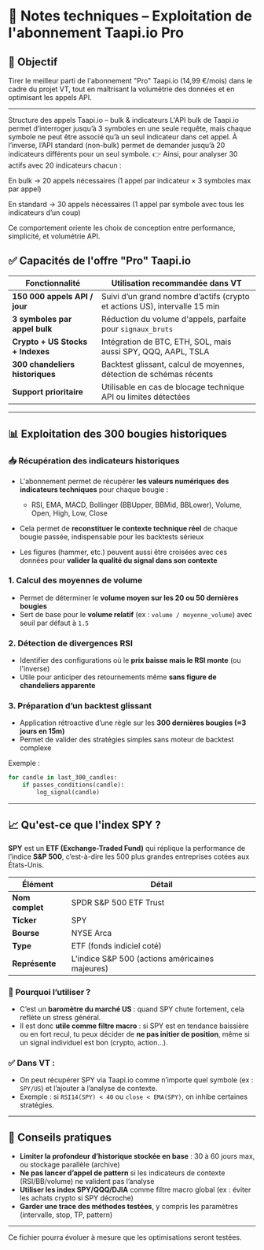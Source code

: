 # 📘 Notes techniques – Exploitation de l'abonnement Taapi.io Pro

## 🎯 Objectif

Tirer le meilleur parti de l'abonnement "Pro" Taapi.io (14,99 €/mois) dans le cadre du projet VT, tout en maîtrisant la volumétrie des données et en optimisant les appels API.

---
Structure des appels Taapi.io – bulk & indicateurs
L'API bulk de Taapi.io permet d’interroger jusqu’à 3 symboles en une seule requête, mais chaque symbole ne peut être associé qu’à un seul indicateur dans cet appel. À l’inverse, l’API standard (non-bulk) permet de demander jusqu’à 20 indicateurs différents pour un seul symbole.
👉 Ainsi, pour analyser 30 actifs avec 20 indicateurs chacun :

En bulk → 20 appels nécessaires (1 appel par indicateur × 3 symboles max par appel)

En standard → 30 appels nécessaires (1 appel par symbole avec tous les indicateurs d’un coup)

Ce comportement oriente les choix de conception entre performance, simplicité, et volumétrie API.




## ✅ Capacités de l'offre "Pro" Taapi.io

| Fonctionnalité                   | Utilisation recommandée dans VT                                            |
| -------------------------------- | -------------------------------------------------------------------------- |
| **150 000 appels API / jour**    | Suivi d’un grand nombre d’actifs (crypto et actions US), intervalle 15 min |
| **3 symboles par appel bulk**    | Réduction du volume d'appels, parfaite pour `signaux_bruts`                |
| **Crypto + US Stocks + Indexes** | Intégration de BTC, ETH, SOL, mais aussi SPY, QQQ, AAPL, TSLA              |
| **300 chandeliers historiques**  | Backtest glissant, calcul de moyennes, détection de schémas récents        |
| **Support prioritaire**          | Utilisable en cas de blocage technique API ou limites détectées            |

---

## 📊 Exploitation des 300 bougies historiques

### 📥 Récupération des indicateurs historiques

* L'abonnement permet de récupérer **les valeurs numériques des indicateurs techniques** pour chaque bougie :

  * RSI, EMA, MACD, Bollinger (BBUpper, BBMid, BBLower), Volume, Open, High, Low, Close
* Cela permet de **reconstituer le contexte technique réel** de chaque bougie passée, indispensable pour les backtests sérieux
* Les figures (hammer, etc.) peuvent aussi être croisées avec ces données pour **valider la qualité du signal dans son contexte**

### 1. Calcul des **moyennes de volume**

* Permet de déterminer le **volume moyen sur les 20 ou 50 dernières bougies**
* Sert de base pour le **volume relatif** (ex : `volume / moyenne_volume`) avec seuil par défaut à `1.5`

### 2. Détection de **divergences RSI**

* Identifier des configurations où le **prix baisse mais le RSI monte** (ou l'inverse)
* Utile pour anticiper des retournements même **sans figure de chandeliers apparente**

### 3. Préparation d’un **backtest glissant**

* Application rétroactive d’une règle sur les **300 dernières bougies (≈3 jours en 15m)**
* Permet de valider des stratégies simples sans moteur de backtest complexe

Exemple :

```python
for candle in last_300_candles:
    if passes_conditions(candle):
        log_signal(candle)
```

---

## 📈 Qu'est-ce que l'index SPY ?

**SPY** est un **ETF (Exchange-Traded Fund)** qui réplique la performance de l’indice **S\&P 500**, c’est-à-dire les 500 plus grandes entreprises cotées aux États-Unis.

| Élément         | Détail                                           |
| --------------- | ------------------------------------------------ |
| **Nom complet** | SPDR S\&P 500 ETF Trust                          |
| **Ticker**      | SPY                                              |
| **Bourse**      | NYSE Arca                                        |
| **Type**        | ETF (fonds indiciel coté)                        |
| **Représente**  | L’indice S\&P 500 (actions américaines majeures) |

### 📌 Pourquoi l’utiliser ?

* C’est un **baromètre du marché US** : quand SPY chute fortement, cela reflète un stress général.
* Il est donc **utile comme filtre macro** : si SPY est en tendance baissière ou en fort recul, tu peux décider de **ne pas initier de position**, même si un signal individuel est bon (crypto, action...).

### ✅ Dans VT :

* On peut récupérer SPY via Taapi.io comme n’importe quel symbole (ex : `SPY/US`) et l’ajouter à l’analyse de contexte.
* Exemple : si `RSI14(SPY) < 40` ou `close < EMA(SPY)`, on inhibe certaines stratégies.

---

## 🧠 Conseils pratiques

* **Limiter la profondeur d’historique stockée en base** : 30 à 60 jours max, ou stockage parallèle (archive)
* **Ne pas lancer d’appel de pattern** si les indicateurs de contexte (RSI/BB/volume) ne valident pas l’analyse
* **Utiliser les index SPY/QQQ/DJIA** comme filtre macro global (ex : éviter les achats crypto si SPY décroche)
* **Garder une trace des méthodes testées**, y compris les paramètres (intervalle, stop, TP, pattern)

---

Ce fichier pourra évoluer à mesure que les optimisations seront testées.
